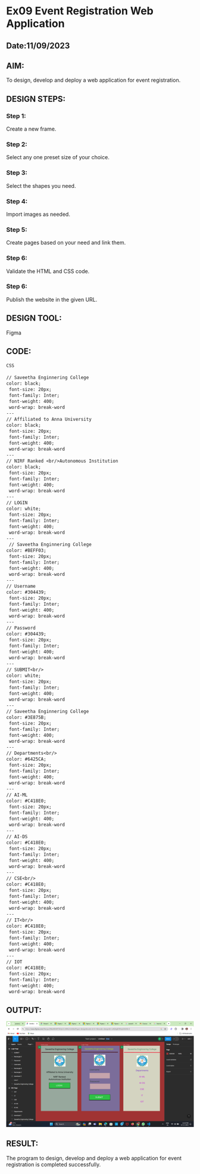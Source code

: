 # Ex09 Event Registration Web Application
## Date:11/09/2023

## AIM:
To design, develop and deploy a web application for event registration.

## DESIGN STEPS:

### Step 1:
Create a new frame.

### Step 2:
Select any one preset size of your choice.

### Step 3:
Select the shapes you need.

### Step 4:
Import images as needed.

### Step 5:
Create pages based on your need and link them.

### Step 6:

Validate the HTML and CSS code.

### Step 6:

Publish the website in the given URL.

## DESIGN TOOL:
Figma

## CODE:
```
CSS

// Saveetha Enginnering College
color: black;
 font-size: 20px;
 font-family: Inter;
 font-weight: 400;
 word-wrap: break-word
---
// Affiliated to Anna University
color: black;
 font-size: 20px;
 font-family: Inter;
 font-weight: 400;
 word-wrap: break-word
---
// NIRF Ranked <br/>Autonomous Institution
color: black;
 font-size: 20px;
 font-family: Inter;
 font-weight: 400;
 word-wrap: break-word
---
// LOGIN
color: white;
 font-size: 20px;
 font-family: Inter;
 font-weight: 400;
 word-wrap: break-word
---
 // Saveetha Enginnering College
color: #BEFF03;
 font-size: 20px;
 font-family: Inter;
 font-weight: 400;
 word-wrap: break-word
---
// Username
color: #304439;
 font-size: 20px;
 font-family: Inter;
 font-weight: 400;
 word-wrap: break-word
---
// Password
color: #304439;
 font-size: 20px;
 font-family: Inter;
 font-weight: 400;
 word-wrap: break-word
---
// SUBMIT<br/>
color: white;
 font-size: 20px;
 font-family: Inter;
 font-weight: 400;
 word-wrap: break-word
---
// Saveetha Enginnering College
color: #3E875B;
 font-size: 20px;
 font-family: Inter;
 font-weight: 400;
 word-wrap: break-word
---
// Departments<br/>
color: #6425CA;
 font-size: 20px;
 font-family: Inter;
 font-weight: 400;
 word-wrap: break-word
---
// AI-ML
color: #C418E0;
 font-size: 20px;
 font-family: Inter;
 font-weight: 400;
 word-wrap: break-word
---
// AI-DS
color: #C418E0;
 font-size: 20px;
 font-family: Inter;
 font-weight: 400;
 word-wrap: break-word
---
// CSE<br/>
color: #C418E0;
 font-size: 20px;
 font-family: Inter;
 font-weight: 400;
 word-wrap: break-word
---
// IT<br/>
color: #C418E0;
 font-size: 20px;
 font-family: Inter;
 font-weight: 400;
 word-wrap: break-word
---
// IOT
color: #C418E0;
 font-size: 20px;
 font-family: Inter;
 font-weight: 400;
 word-wrap: break-word
 ```

## OUTPUT:
![Alt text](<Screenshot (9).png>)



## RESULT:
The program to design, develop and deploy a web application for event registration is completed successfully.
